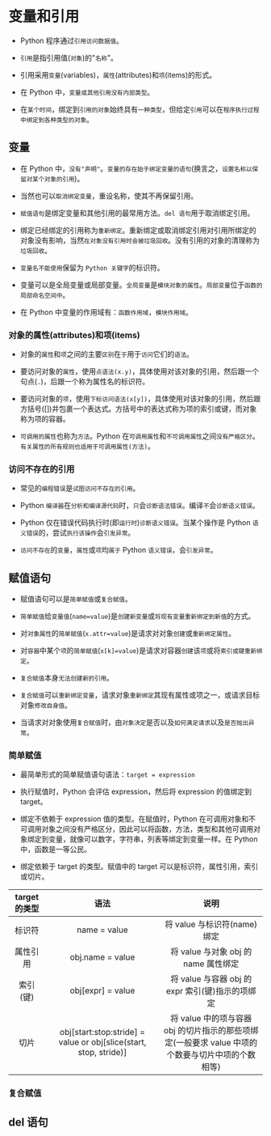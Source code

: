 # 变量和引用

* Python 程序通过`引用访问数据值`。

* `引用`是指引用值(`对象`)的"`名称`"。

* 引用采用`变量`(variables)，`属性`(attributes)和`项`(items)的形式。

* 在 Python 中，`变量或其他引用没有内部类型`。

* 在`某个时间`，绑定到`引用的对象`始终具有`一种类型`，但给定`引用`可以在`程序执行过程中绑定到各种类型的对象`。

## 变量

* 在 Python 中，`没有"声明"`。`变量的存在始于绑定变量的语句`(换言之，`设置名称以保留对某个对象的引用`)。

* 当然也可以`取消绑定变量`，重设名称，使其不再保留引用。

* `赋值语句`是绑定变量和其他引用的最常用方法。`del 语句`用于取消绑定引用。

* 绑定已经绑定的引用称为`重新绑定`。重新绑定或取消绑定引用对引用所绑定的对象没有影响，当然`在对象没有引用时会被垃圾回收`。没有引用的对象的清理称为`垃圾回收`。

* `变量名不能使用`保留为 `Python 关键字`的标识符。

* 变量可以是全局变量或局部变量。`全局变量`是`模块对象的属性`。`局部变量`位于`函数的局部命名空间中`。

* 在 Python 中变量的作用域有：`函数作用域`，`模块作用域`。

### 对象的属性(attributes)和项(items)

* 对象的`属性`和`项`之间的主要`区别`在`于`用于`访问`它们的`语法`。

* 要访问对象的`属性`，使用`点语法(x.y)`，具体使用对该对象的引用，然后跟一个句点(`.`)，后跟一个称为属性名的标识符。

* 要访问对象的`项`，使用`下标访问语法(x[y])`，具体使用对该对象的引用，然后跟方括号([])并包裹一个表达式。方括号中的表达式称为项的索引或键，而对象称为项的容器。

* `可调用的属性`也称为`方法`。Python 在`可调用属性`和`不可调用属性`之间`没有严格区分`。`有关属性的所有规则也适用于可调用属性(方法)`。

### 访问不存在的引用

* 常见的`编程错误`是`试图访问不存在的引用`。

* Python `编译器`在`分析和编译源代码`时，`只`会`诊断语法错误`。编译`不`会`诊断语义错误`。

* Python 仅在错误代码执行时(即`运行时`)`诊断语义错误`。当某个操作是 Python `语义错误`的，尝试`执行该操作`会`引发异常`。

* `访问不存在`的`变量`，`属性`或`项`均`属于` Python `语义错误`，会`引发异常`。

## 赋值语句

* 赋值语句可以是`简单赋值`或`复合赋值`。

* `简单赋值`给`变量值`(`name=value`)是`创建新变量`或`将现有变量重新绑定到新值`的方式。

* 对`对象属性`的`简单赋值`(`x.attr=value`)是请求对对象`创建`或`重新绑定属性`。

* 对`容器`中某个`项`的`简单赋值`(`x[k]=value`)是请求对容器`创建`该`项`或将`索引或键重新绑定`。

* `复合赋值`本身`无法创建新的引用`。

* `复合赋值`可以`重新绑定变量`，请求对象`重新绑定`其现有属性或项之一，或请求目标对象`修改自身值`。

* 当请求对对象使用`复合赋值`时，由`对象决定`是否以及`如何满足请求`以及`是否抛出异常`。

### 简单赋值

* 最简单形式的简单赋值语句语法：`target = expression`

* 执行赋值时，Python 会评估 expression，然后将 expression 的值绑定到 target。

* 绑定不依赖于 expression 值的类型。在赋值时，Python 在可调用对象和不可调用对象之间没有严格区分，因此可以将函数，方法，类型和其他可调用对象绑定到变​​量，就像可以数字，字符串，列表等绑定到变量一样。在 Python 中，函数是一等公民。

* 绑定依赖于 target 的类型。赋值中的 target 可以是标识符，属性引用，索引或切片。

| target 的类型 | 语法 | 说明 |
| :-: | :-: | :-: |
| 标识符 | name = value | 将 value 与标识符(name)绑定 |
| 属性引用 | obj.name = value | 将 value 与对象 obj 的 name 属性绑定 |
| 索引(键) | obj[expr] = value | 将 value 与容器 obj 的 expr 索引(键)指示的项绑定 |
| 切片 | obj[start:stop:stride] = value or obj[slice(start, stop, stride)] | 将 value 中的项与容器 obj 的切片指示的那些项绑定(一般要求 value 中项的个数要与切片中项的个数相等) |

### 复合赋值

## del 语句
